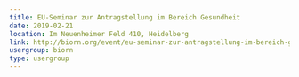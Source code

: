 ```yaml
---
title: EU-Seminar zur Antragstellung im Bereich Gesundheit
date: 2019-02-21
location: Im Neuenheimer Feld 410, Heidelberg
link: http://biorn.org/event/eu-seminar-zur-antragstellung-im-bereich-gesundheit/
usergroup: biorn
type: usergroup
---
```

